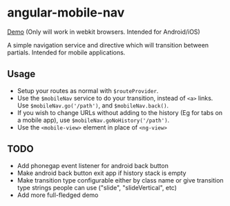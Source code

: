 angular-mobile-nav
==================

[Demo](http://embed.plnkr.co/5CmSiz5d5qoDRQlwiKxf) (Only will work in webkit browsers.  Intended for Android/iOS)

A simple navigation service and directive which will transition between partials.  Intended for mobile applications.

Usage
-----

* Setup your routes as normal with `$routeProvider`.
* Use the `$mobileNav` service to do your transition, instead of `<a>` links.  Use `$mobileNav.go('/path')`, and `$mobileNav.back()`.  
* If you wish to change URLs without adding to the history (Eg for tabs on a mobile app), use `$mobileNav.goNoHistory('/path')`.
* Use the `<mobile-view>` element in place of `<ng-view>`

TODO
----

* Add phonegap event listener for android back button
* Make android back button exit app if history stack is empty
* Make transition type configurable either by class name or give transition type strings people can use ("slide", "slideVertical", etc)
* Add more full-fledged demo
